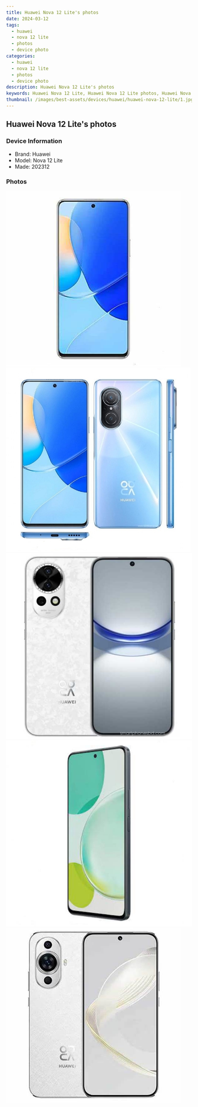 ```yaml
---
title: Huawei Nova 12 Lite's photos
date: 2024-03-12
tags: 
  - huawei
  - nova 12 lite
  - photos
  - device photo
categories: 
  - huawei
  - nova 12 lite
  - photos
  - device photo
description: Huawei Nova 12 Lite's photos
keywords: Huawei Nova 12 Lite, Huawei Nova 12 Lite photos, Huawei Nova 12 Lite device photo
thumbnail: /images/best-assets/devices/huawei/huawei-nova-12-lite/1.jpg
---
```


## Huawei Nova 12 Lite's photos

### Device Information

- Brand: Huawei
- Model: Nova 12 Lite
- Made: 202312

### Photos

![/images/best-assets/devices/huawei/huawei-nova-12-lite/1.jpg](/images/best-assets/devices/huawei/huawei-nova-12-lite/1.jpg)
![/images/best-assets/devices/huawei/huawei-nova-12-lite/2.jpg](/images/best-assets/devices/huawei/huawei-nova-12-lite/2.jpg)
![/images/best-assets/devices/huawei/huawei-nova-12-lite/3.jpg](/images/best-assets/devices/huawei/huawei-nova-12-lite/3.jpg)
![/images/best-assets/devices/huawei/huawei-nova-12-lite/4.jpg](/images/best-assets/devices/huawei/huawei-nova-12-lite/4.jpg)
![/images/best-assets/devices/huawei/huawei-nova-12-lite/5.jpg](/images/best-assets/devices/huawei/huawei-nova-12-lite/5.jpg)
